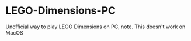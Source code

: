 # LEGO-Dimensions-PC
Unofficial way to play LEGO Dimensions on PC, note. This doesn't work on MacOS
